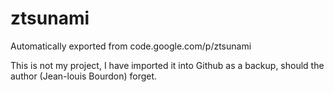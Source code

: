 # ztsunami
Automatically exported from code.google.com/p/ztsunami


This is not my project, I have imported it into Github as a backup, should the author (Jean-louis Bourdon) forget.
